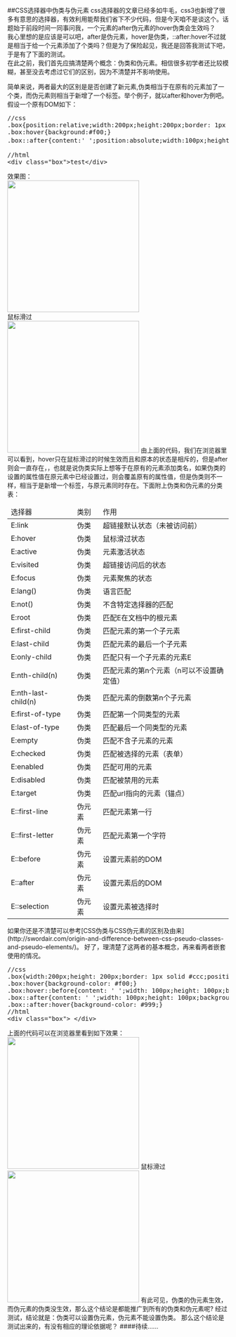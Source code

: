 ##CSS选择器中伪类与伪元素 
css选择器的文章已经多如牛毛，css3也新增了很多有意思的选择器，有效利用能帮我们省下不少代码，但是今天咱不是谈这个。话题始于前段时间一同事问我，一个元素的after伪元素的hover伪类会生效吗？  
我心里想的是应该是可以吧，after是伪元素，hover是伪类，::after:hover不过就是相当于给一个元素添加了个类吗？但是为了保险起见，我还是回答我测试下吧，于是有了下面的测试。  
在此之前，我们首先应搞清楚两个概念：伪类和伪元素。相信很多初学者还比较模糊，甚至没去考虑过它们的区别，因为不清楚并不影响使用。  
<!--more-->
简单来说，两者最大的区别是是否创建了新元素,伪类相当于在原有的元素加了一个类，而伪元素则相当于新增了一个标签。举个例子，就以after和hover为例吧。假设一个原有DOM如下：
<pre>
//css  
.box{position:relative;width:200px;height:200px;border: 1px solid #ccc;color:#333;}
.box:hover{background:#f00;}
.box::after{content:' ';position:absolute;width:100px;height；100px;background-color:#ff0;bottom:0;}  

//html  
&lt;div class="box"&gt;test&lt;/div&gt;
</pre>
效果图：  
<img src="http://wareroom.sinaapp.com/images/2014033001.png" width="300px">  
鼠标滑过  
<img src="http://wareroom.sinaapp.com/images/2014033002.png" width="300px">
由上面的代码，我们在浏览器里可以看到，hover只在鼠标滑过的时候生效而且和原本的状态是相斥的，但是after则会一直存在，，也就是说伪类实际上想等于在原有的元素添加类名，如果伪类的设置的属性值在原元素中已经设置过，则会覆盖原有的属性值，但是伪类则不一样，相当于是新增一个标签，与原元素同时存在。下面附上伪类和伪元素的分类表：  
<table>
	<thead>
		<tr>
			<td>选择器</td>
			<td>类别</td>
			<td>作用</td>
		</tr> 
	</thead>
	<tbody>
		<tr>
			<td>E:link</td>
			<td>伪类</td>
			<td>超链接默认状态（未被访问前）</td>
		</tr>
		<tr>
			<td>E:hover</td>
			<td>伪类</td>
			<td>鼠标滑过状态</td>
		</tr>
		<tr>
			<td>E:active</td>
			<td>伪类</td>
			<td>元素激活状态</td>
		</tr>
		<tr>
			<td>E:visited</td>
			<td>伪类</td>
			<td>超链接访问后的状态</td>
		</tr>
		<tr>
			<td>E:focus</td>
			<td>伪类</td>
			<td>元素聚焦的状态</td>
		</tr>
		<tr>
			<td>E:lang()</td>
			<td>伪类</td>
			<td>语言匹配</td>
		</tr>
		<tr>
			<td>E:not()</td>
			<td>伪类</td>
			<td>不含特定选择器的匹配</td>
		</tr>
		<tr>
			<td>E:root</td>
			<td>伪类</td>
			<td>匹配E在文档中的根元素</td>
		</tr>
		<tr>
			<td>E:first-child</td>
			<td>伪类</td>
			<td>匹配元素的第一个子元素</td>
		</tr>
		<tr>
			<td>E:last-child</td>
			<td>伪类</td>
			<td>匹配元素的最后一个子元素</td>
		</tr>
		<tr>
			<td>E:only-child</td>
			<td>伪类</td>
			<td>匹配只有一个子元素的元素E</td>
		</tr>
		<tr>
			<td>E:nth-child(n)</td>
			<td>伪类</td>
			<td>匹配元素的第n个元素（n可以不设置确定值）</td>
		</tr>
		<tr>
			<td>E:nth-last-child(n)</td>
			<td>伪类</td>
			<td>匹配元素的倒数第n个子元素</td>
		</tr>
		<tr>
			<td>E:first-of-type</td>
			<td>伪类</td>
			<td>匹配第一个同类型的元素</td>
		</tr>
		<tr>
			<td>E:last-of-type</td>
			<td>伪类</td>
			<td>匹配最后一个同类型的元素</td>
		</tr>
		<tr>
			<td>E:empty</td>
			<td>伪类</td>
			<td>匹配不含子元素的元素</td>
		</tr>
		<tr>
			<td>E:checked</td>
			<td>伪类</td>
			<td>匹配被选择的元素（表单）</td>
		</tr>
		<tr>
			<td>E:enabled</td>
			<td>伪类</td>
			<td>匹配可用的元素</td>
		</tr>
		<tr>
			<td>E:disabled</td>
			<td>伪类</td>
			<td>匹配被禁用的元素</td>
		</tr>
		<tr>
			<td>E:target</td>
			<td>伪类</td>
			<td>匹配url指向的元素（锚点）</td>
		</tr>
		<tr>
			<td>E::first-line</td>
			<td>伪元素</td>
			<td>匹配元素第一行</td>
		</tr>
		<tr>
			<td>E::first-letter</td>
			<td>伪元素</td>
			<td>匹配元素第一个字符</td>
		</tr>
		<tr>
			<td>E::before</td>
			<td>伪元素</td>
			<td>设置元素前的DOM</td>
		</tr>
		<tr>
			<td>E::after</td>
			<td>伪元素</td>
			<td>设置元素后的DOM</td>
		</tr>
		<tr>
			<td>E::selection</td>
			<td>伪元素</td>
			<td>设置元素被选择时</td>
		</tr>
	</tbody>
</table>
如果你还是不清楚可以参考[CSS伪类与CSS伪元素的区别及由来](http://swordair.com/origin-and-difference-between-css-pseudo-classes-and-pseudo-elements/)。  
好了，理清楚了这两者的基本概念，再来看两者嵌套使用的情况。  
<pre>
//css
.box{width:200px;height: 200px;border: 1px solid #ccc;position: relative;}
.box:hover{background-color: #f00;}
.box:hover::before{content: ' ';width: 100px;height: 100px;background-color: #ccc;position: absolute;top:0;left: 10px;}
.box::after{content: ' ';width: 100px;height: 100px;background-color: #ff0;position: absolute;bottom: 0;left: 10px;}
.box::after:hover{background-color: #999;}
//html
&lt;div class="box"&gt; &lt;/div&gt;
</pre>
上面的代码可以在浏览器里看到如下效果：  
<img src="http://wareroom.sinaapp.com/images/2014033003.png" width="300" >   
鼠标滑过  
<img src="http://wareroom.sinaapp.com/images/2014033004.png" width="300" >   
有此可见，伪类的伪元素生效，而伪元素的伪类没生效，那么这个结论是都能推广到所有的伪类和伪元素呢?  
经过测试，结论就是：伪类可以设置伪元素，伪元素不能设置伪类。
那么这个结论是测试出来的，有没有相应的理论依据呢？
####待续……

